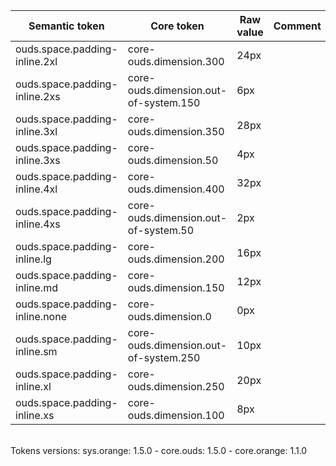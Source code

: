 | **Semantic token** | **Core token** | **Raw value** | **Comment** |
| --- | --- | --- | --- |
| ouds.space.padding-inline.2xl | core-ouds.dimension.300 | 24px |  |
| ouds.space.padding-inline.2xs | core-ouds.dimension.out-of-system.150 | 6px |  |
| ouds.space.padding-inline.3xl | core-ouds.dimension.350 | 28px |  |
| ouds.space.padding-inline.3xs | core-ouds.dimension.50 | 4px |  |
| ouds.space.padding-inline.4xl | core-ouds.dimension.400 | 32px |  |
| ouds.space.padding-inline.4xs | core-ouds.dimension.out-of-system.50 | 2px |  |
| ouds.space.padding-inline.lg | core-ouds.dimension.200 | 16px |  |
| ouds.space.padding-inline.md | core-ouds.dimension.150 | 12px |  |
| ouds.space.padding-inline.none | core-ouds.dimension.0 | 0px |  |
| ouds.space.padding-inline.sm | core-ouds.dimension.out-of-system.250 | 10px |  |
| ouds.space.padding-inline.xl | core-ouds.dimension.250 | 20px |  |
| ouds.space.padding-inline.xs | core-ouds.dimension.100 | 8px |  |

<br>Tokens versions: sys.orange: 1.5.0 - core.ouds: 1.5.0 - core.orange: 1.1.0